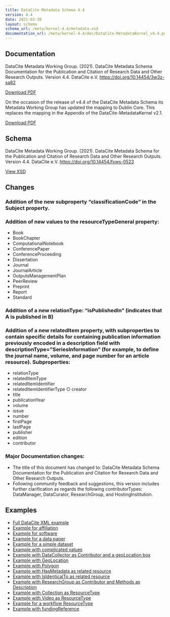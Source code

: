 ```yaml
---
title: DataCite Metadata Schema 4.4
version: 4.4
date: 2021-03-30
layout: schema
schema_url: /meta/kernel-4.4/metadata.xsd
documentation_url: /meta/kernel-4.4/doc/DataCite-MetadataKernel_v4.4.pdf
---
```


## Documentation
DataCite Metadata Working Group. (2021). DataCite Metadata Schema Documentation for the Publication and Citation of Research Data and Other Research Outputs. Version 4.4. DataCite e.V. https://doi.org/10.14454/3w3z-sa82

<a href="doc/DataCite-MetadataKernel_v4.4.pdf" class="btn">Download PDF</a>

On the occasion of the release of v4.4 of the DataCite Metadata Schema its Metadata Working Group has updated the mapping to Dublin Core. This replaces the mapping in the Appendix of the DataCite-MetadataKernel v2.1.

<a href="doc/DataCite_DublinCore_Mapping.pdf" class="btn">Download PDF</a>

## Schema
DataCite Metadata Working Group. (2021). DataCite Metadata Schema for the Publication and Citation of Research Data and Other Research Outputs. Version 4.4. DataCite e.V. https://doi.org/10.14454/fxws-0523

<a href="metadata.xsd" class="btn">View XSD</a>

## Changes

### Addition of the new subproperty “classificationCode” in the Subject property.
### Addition of new values to the resourceTypeGeneral property:
  * Book
  * BookChapter
  * ComputationalNotebook
  * ConferencePaper
  * ConferenceProceeding
  * Dissertation
  * Journal
  * JournalArticle
  * OutputsManagementPlan
  * PeerReview
  * Preprint
  * Report
  * Standard

### Addition of a new relationType: “isPublishedIn” (indicates that A is published in B)

### Addition of a new relatedItem property, with subproperties to contain specific details for containing publication information previously encoded in a description field with descriptionType=”SeriesInformation” (for example, to define the journal name, volume, and page number for an article resource). Subproperties:
  * relationType
  * relatedItemType
  * relatedItemIdentifier
  * relatedItemIdentifierType ○ creator
  * title
  * publicationYear
  * volume
  * issue
  * number
  * firstPage
  * lastPage
  * publisher
  * edition
  * contributor

### Major Documentation changes:
  * The title of this document has changed to: DataCite Metadata Schema Documentation for the Publication and Citation for Research Data and Other Research Outputs.
  * Following community feedback and suggestions, this version includes further clarification as regards the following contributorTypes: DataManager, DataCurator, ResearchGroup, and HostingInstitution.

## Examples

* [Full DataCite XML example](example/datacite-example-full-v4.xml)
* [Example for affiliation](example/datacite-example-affiliation-v4.xml)
* [Example for software](example/datacite-example-software-v4.xml)
* [Example for a data paper](example/datacite-example-datapaper-v4.xml)
* [Example for a simple dataset](example/datacite-example-dataset-v4.xml)
* [Example with complicated values](example/datacite-example-complicated-v4.xml)
* [Example with DataCollector as Contributor and a geoLocation box](example/datacite-example-Box_dateCollected_DataCollector-v4.xml)
* [Example with GeoLocation](example/datacite-example-GeoLocation-v4.xml)
* [Example with Polygon](example/datacite-example-polygon-v4.xml)
* [Example with HasMetadata as related resource](example/datacite-example-HasMetadata-v4.xml)
* [Example with IsIdenticalTo as related resource](example/datacite-example-relationTypeIsIdenticalTo-v4.xml)
* [Example with ResearchGroup as Contributor and Methods as Description](example/datacite-example-ResearchGroup_Methods-v4.xml)
* [Example with Collection as ResourceType](example/datacite-example-ResourceTypeGeneral_Collection-v4.xml)
* [Example with Video as ResourceType](example/datacite-example-video-v4.xml)
* [Example for a workflow ResourceType](example/datacite-example-workflow-v4.xml)
* [Example with fundingReference](example/datacite-example-fundingReference-v4.xml)

